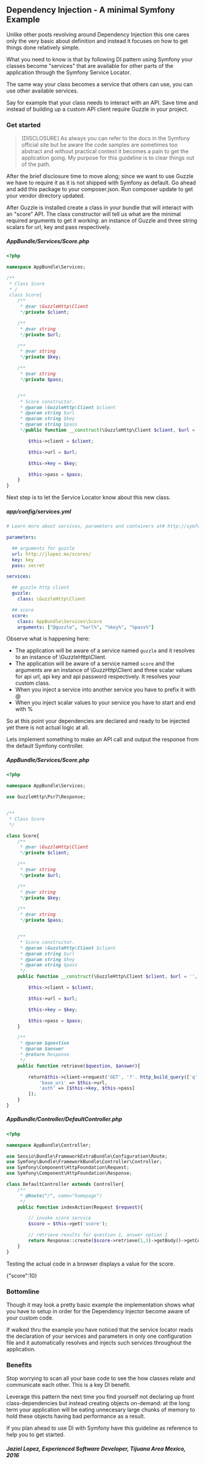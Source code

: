 Dependency Injection - A minimal Symfony Example
---

Unlike other posts revolving around Dependency Injection this one cares only the very basic about definition and instead it focuses on how to get things done relatively simple.

What you need to know is that by following DI pattern using Symfony your classes become "services" that are available for other parts of the application through the Symfony Service Locator.

The same way your class becomes a service that others can use, you can use other available services.

Say for example that your class needs to interact with an API. Save time and instead of building up a custom API client require Guzzle in your project.


### Get started


>[DISCLOSURE] As always you can refer to the docs in the Symfony official site but be aware the code samples are sometimes too abstract and without practical context it becomes a pain to get the application going. My purpose for this guideline is to clear things out of the path.

After the brief disclosure time to move along; since we want to use Guzzle we have to require it as it is not shipped with Symfony as default. Go ahead and add this package to your composer.json. Run composer update to get your vendor directory updated.

After Guzzle is installed create a class in your bundle that will interact with an "score" API. The class constructor will tell us what are the minimal required arguments to get it working: an instance of Guzzle and three string scalars for url, key and pass respectively.

##### AppBundle/Services/Score.php

```php
<?php 

namespace AppBundle\Services;

/**
 * Class Score
 * /
 class Score{
    /**
     * @var \GuzzleHttp\Client
     */private $client;

    /**
     * @var string
     */private $url;

    /**
     * @var string
     */private $key;

    /**
     * @var string
     */private $pass;


    /**
     * Score constructor.
     * @param \GuzzleHttp\Client $client
     * @param string $url
     * @param string $key
     * @param string $pass
     */public function __construct(\GuzzleHttp\Client $client, $url = '', $key = '', $pass = ''){

        $this->client = $client;

        $this->url = $url;

        $this->key = $key;

        $this->pass = $pass;
    }
}
````

Next step is to let the Service Locator know about this new class.

##### app/config/services.yml

```yml
# Learn more about services, parameters and containers at# http://symfony.com/doc/current/book/service_container.html

parameters:

  ## arguments for guzzle
  url: http://jlopez.mx/scores/
  key: key
  pass: secret

services:

  ## guzzle http client
  guzzle:
    class: \GuzzleHttp\Client

  ## score
  score:
    class: AppBundle\Services\Score
    arguments: ["@guzzle", "%url%", "%key%", "%pass%"]
```

Observe what is happening here:

- The application will be aware of a service named `guzzle` and it resolves to an instance of \GuzzleHttp\Client.
- The application will be aware of a service named `score` and the arguments are an instance of \GuzzHttp\Client and three scalar values for api url, api key and api password respectively. It resolves your custom class.
- When you inject a service into another service you have to prefix it with @
- When you inject scalar values to your service you have to start and end with %

So at this point your dependencies are declared and ready to be injected yet there is not actual logic at all.

Lets implement something to make an API call and output the response from the default Symfony controller.

##### AppBundle/Services/Score.php
```php
<?php

namespace AppBundle\Services;

use GuzzleHttp\Psr7\Response;


/**
 * Class Score
 */

class Score{
    /**
     * @var \GuzzleHttp\Client
     */private $client;

    /**
     * @var string
     */private $url;

    /**
     * @var string
     */private $key;

    /**
     * @var string
     */private $pass;


    /**
     * Score constructor.
     * @param \GuzzleHttp\Client $client
     * @param string $url
     * @param string $key
     * @param string $pass
     */
    public function __construct(\GuzzleHttp\Client $client, $url = '', $key = '', $pass = ''){

        $this->client = $client;

        $this->url = $url;

        $this->key = $key;

        $this->pass = $pass;
    }

    /**
     * @param $question
     * @param $answer
     * @return Response
     */
    public function retrieve($question, $answer){

        return$this->client->request('GET', '?'. http_build_query(['q' => $question, 'a' => $answer]), [
            'base_uri' => $this->url,
            'auth' => [$this->key, $this->pass]
        ]);
    }
}
```


##### AppBundle/Controller/DefaultController.php

```php
<?php 

namespace AppBundle\Controller;

use Sensio\Bundle\FrameworkExtraBundle\Configuration\Route;
use Symfony\Bundle\FrameworkBundle\Controller\Controller;
use Symfony\Component\HttpFoundation\Request;
use Symfony\Component\HttpFoundation\Response;

class DefaultController extends Controller{
    /**
     * @Route("/", name="homepage")
     */
    public function indexAction(Request $request){

        // invoke score service
        $score = $this->get('score');

        // retrieve results for question 1, answer option 1
        return Response::create($score->retrieve(1,1)->getBody()->getContents());
    }
}
```

Testing the actual code in a browser displays a value for the score.

{"score":10}

### Bottomline

Though it may look a pretty basic example the implementation shows what you have to setup in order for the Dependency Injector become aware of your custom code.

If walked thru the example you have noticed that the service locator reads the declaration of your services and parameters in only one configuration file and it automatically resolves and injects such services throughout the application.

### Benefits

Stop worrying to scan all your base code to see the how classes relate and communicate each other. This is a key DI benefit.

Leverage this pattern the next time you find yourself not declaring up front class-dependencies but instead creating objects on-demand: at the long term your application will be eating unnecesary large chunks of memory to hold these objects having bad performance as a result.

If you plan ahead to use DI with Symfony have this guideline as reference to help you to get started.



##### Jaziel Lopez, Experienced Software Developer, Tijuana Area Mexico, 2016
